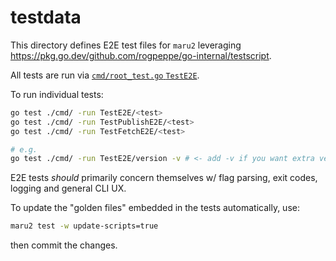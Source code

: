 # testdata

This directory defines E2E test files for `maru2` leveraging <https://pkg.go.dev/github.com/rogpeppe/go-internal/testscript>.

All tests are run via [`cmd/root_test.go` `TestE2E`](../cmd/root_test.go).

To run individual tests:

```sh
go test ./cmd/ -run TestE2E/<test>
go test ./cmd/ -run TestPublishE2E/<test>
go test ./cmd/ -run TestFetchE2E/<test>

# e.g.
go test ./cmd/ -run TestE2E/version -v # <- add -v if you want extra verbosity / to see STDOUT and STDERR
```

E2E tests _should_ primarily concern themselves w/ flag parsing, exit codes, logging and general CLI UX.

To update the "golden files" embedded in the tests automatically, use:

```sh
maru2 test -w update-scripts=true
```

then commit the changes.
